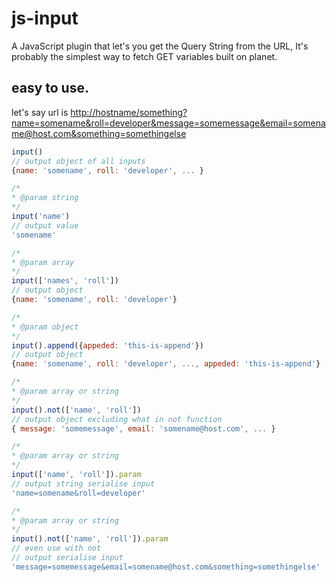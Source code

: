 # js-input
A JavaScript plugin that let's you get the Query String from the URL, It's probably the simplest way to fetch GET variables built on planet.
## easy to use.

let's say url is 
<http://hostname/something?name=somename&roll=developer&message=somemessage&email=somename@host.com&something=somethingelse>

```js
input()
// output object of all inputs
{name: 'somename', roll: 'developer', ... }

/*
* @param string
*/
input('name')
// output value
'somename'

/*
* @param array
*/
input(['names', 'roll'])
// output object
{name: 'somename', roll: 'developer'}

/*
* @param object
*/
input().append({appeded: 'this-is-append'})
// output object
{name: 'somename', roll: 'developer', ..., appeded: 'this-is-append'}

/*
* @param array or string
*/
input().not(['name', 'roll'])
// output object excluding what in not function
{ message: 'somemessage', email: 'somename@host.com', ... }

/*
* @param array or string
*/
input(['name', 'roll']).param
// output string serialise input
'name=somename&roll=developer'

/*
* @param array or string
*/
input().not(['name', 'roll']).param
// even use with not
// output serialise input
'message=somemessage&email=somename@host.com&something=somethingelse'
```